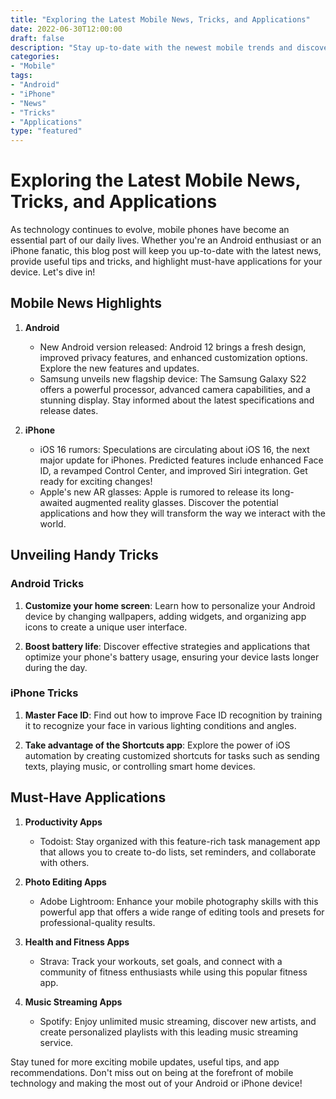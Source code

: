 ```yaml
--- 
title: "Exploring the Latest Mobile News, Tricks, and Applications"
date: 2022-06-30T12:00:00
draft: false
description: "Stay up-to-date with the newest mobile trends and discover helpful tips, tricks, and must-have applications for your Android or iPhone device."
categories: 
- "Mobile"
tags: 
- "Android"
- "iPhone"
- "News"
- "Tricks"
- "Applications"
type: "featured"
--- 
```


# Exploring the Latest Mobile News, Tricks, and Applications

As technology continues to evolve, mobile phones have become an essential part of our daily lives. Whether you're an Android enthusiast or an iPhone fanatic, this blog post will keep you up-to-date with the latest news, provide useful tips and tricks, and highlight must-have applications for your device. Let's dive in!

## **Mobile News Highlights**

1. **Android**
   - New Android version released: Android 12 brings a fresh design, improved privacy features, and enhanced customization options. Explore the new features and updates.
   - Samsung unveils new flagship device: The Samsung Galaxy S22 offers a powerful processor, advanced camera capabilities, and a stunning display. Stay informed about the latest specifications and release dates.

2. **iPhone**
   - iOS 16 rumors: Speculations are circulating about iOS 16, the next major update for iPhones. Predicted features include enhanced Face ID, a revamped Control Center, and improved Siri integration. Get ready for exciting changes!
   - Apple's new AR glasses: Apple is rumored to release its long-awaited augmented reality glasses. Discover the potential applications and how they will transform the way we interact with the world.

## **Unveiling Handy Tricks**

### **Android Tricks**

1. **Customize your home screen**: Learn how to personalize your Android device by changing wallpapers, adding widgets, and organizing app icons to create a unique user interface.

2. **Boost battery life**: Discover effective strategies and applications that optimize your phone's battery usage, ensuring your device lasts longer during the day.

### **iPhone Tricks**

1. **Master Face ID**: Find out how to improve Face ID recognition by training it to recognize your face in various lighting conditions and angles.

2. **Take advantage of the Shortcuts app**: Explore the power of iOS automation by creating customized shortcuts for tasks such as sending texts, playing music, or controlling smart home devices.

## **Must-Have Applications**

1. **Productivity Apps**
   - Todoist: Stay organized with this feature-rich task management app that allows you to create to-do lists, set reminders, and collaborate with others.

2. **Photo Editing Apps**
   - Adobe Lightroom: Enhance your mobile photography skills with this powerful app that offers a wide range of editing tools and presets for professional-quality results.

3. **Health and Fitness Apps**
   - Strava: Track your workouts, set goals, and connect with a community of fitness enthusiasts while using this popular fitness app.

4. **Music Streaming Apps**
   - Spotify: Enjoy unlimited music streaming, discover new artists, and create personalized playlists with this leading music streaming service.

Stay tuned for more exciting mobile updates, useful tips, and app recommendations. Don't miss out on being at the forefront of mobile technology and making the most out of your Android or iPhone device!
